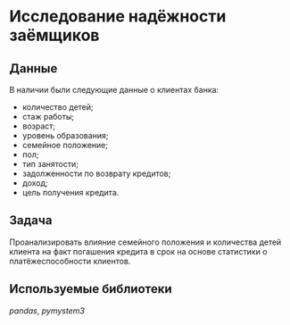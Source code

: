 # Исследование надёжности заёмщиков


## Данные

В наличии были следующие данные о клиентах банка:
- количество детей;
- стаж работы;
- возраст;
- уровень образования;
- семейное положение;
- пол;
- тип занятости;
- задолженности по возврату кредитов;
- доход;
- цель получения кредита.

## Задача

Проанализировать влияние семейного положения и количества детей клиента на факт погашения кредита в срок на основе статистики о платёжеспособности клиентов.  

## Используемые библиотеки
*pandas*, *pymystem3*
